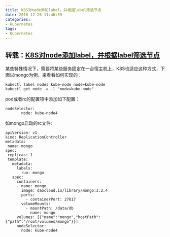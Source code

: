 ```yaml
---
title: K8S对node添加label，并根据label筛选节点
date: 2018-12-26 11:46:59
categories:
- Kubernetes
tags:
- Kubernetes
---
```


## 转载：[K8S对node添加label，并根据label筛选节点](https://blog.csdn.net/gsying1474/article/details/59057519)

某些特殊情况下，需要将某些服务固定在一台宿主机上，K8S也适应这种方式，下面以mongo为例，来看看如何实现的：

```kubectl label nodes kube-node node=kube-node
kubectl label nodes kube-node node=kube-node
kubectl get node -a -l "node=kube-node"
```


pod或者rc的配置项中添加如下配置：

```
nodeSelector: 
       node: kube-node4
```

<!--more-->

如mongo启动的rc文件:

```
apiVersion: v1
kind: ReplicationController
metadata:
 name: mongo
spec:
 replicas: 1 
 template:
   metadata:
     labels:
       run: mongo
   spec:
     containers:
     - name: mongo
       image: daocloud.io/library/mongo:3.2.4
       ports:
         - containerPort: 27017
       volumeMounts:
         - mountPath: /data/db
           name: mongo
     volumes: [{"name":"mongo","hostPath":{"path":"/root/volumes/mongo"}}]
     nodeSelector: 
       node: kube-node4
```